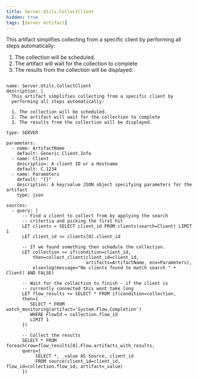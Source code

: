```yaml
---
title: Server.Utils.CollectClient
hidden: true
tags: [Server Artifact]
---
```


This artifact simplifies collecting from a specific client by
performing all steps automatically:

1. The collection will be scheduled.
2. The artifact will wait for the collection to complete
3. The results from the collection will be displayed.


<pre><code class="language-yaml">
name: Server.Utils.CollectClient
description: |
  This artifact simplifies collecting from a specific client by
  performing all steps automatically:

  1. The collection will be scheduled.
  2. The artifact will wait for the collection to complete
  3. The results from the collection will be displayed.

type: SERVER

parameters:
  - name: ArtifactName
    default: Generic.Client.Info
  - name: Client
    description: A client ID or a Hostname
    default: C.1234
  - name: Parameters
    default: "{}"
    description: A key/value JSON object specifying parameters for the artifact
    type: json

sources:
  - query: |
      -- Find a client to collect from by applying the search
      -- critertia and picking the first hit
      LET clients = SELECT client_id FROM clients(search=Client) LIMIT 1
      LET client_id <= clients[0].client_id

      -- If we found something then schedule the collection.
      LET collection <= if(condition=client_id,
          then=collect_client(client_id=client_id,
                              artifacts=ArtifactName, env=Parameters),
          else=log(message="No clients found to match search " + Client) AND FALSE)

      -- Wait for the collection to finish - if the client is
      -- currently connected this wont take long
      LET flow_results <= SELECT * FROM if(condition=collection,
      then={
         SELECT * FROM watch_monitoring(artifact='System.Flow.Completion')
         WHERE FlowId = collection.flow_id
         LIMIT 1
      })

      -- Collect the results
      SELECT * FROM foreach(row=flow_results[0].Flow.artifacts_with_results,
      query={
           SELECT *, _value AS Source, client_id
           FROM source(client_id=client_id, flow_id=collection.flow_id, artifact=_value)
      })

</code></pre>

